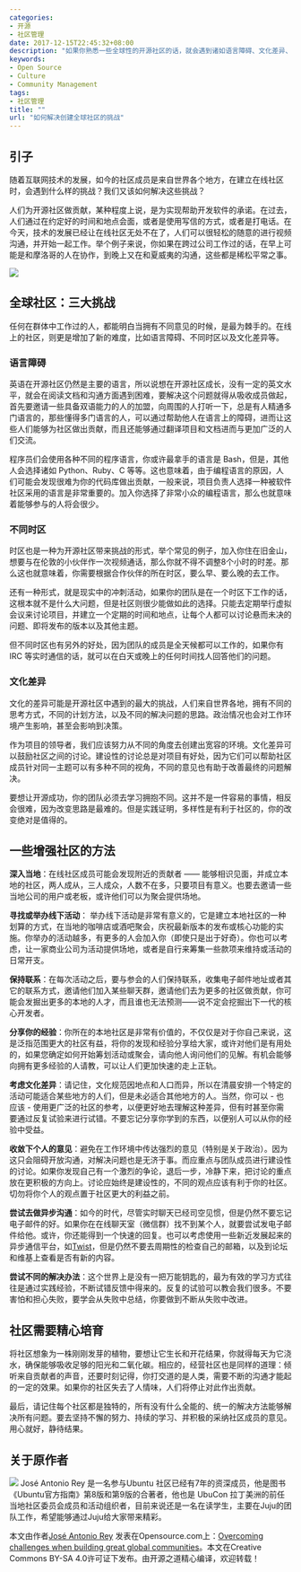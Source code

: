 ```yaml
---
categories:
- 开源
- 社区管理
date: 2017-12-15T22:45:32+08:00
description: "如果你熟悉一些全球性的开源社区的话，就会遇到诸如语言障碍、文化差异、时区等等的挑战，本文尝试给出几个典型的解决办法和思路。共勉之。"
keywords:
- Open Source
- Culture
- Community Management
tags:
- 社区管理
title: ""
url: "如何解决创建全球社区的挑战"
---
```


## 引子

随着互联网技术的发展，如今的社区成员是来自世界各个地方，在建立在线社区时，会遇到什么样的挑战？我们又该如何解决这些挑战？

人们为开源社区做贡献，某种程度上说，是为实现帮助开发软件的承诺。在过去，人们通过在约定好的时间和地点会面，或者是使用写信的方式，或者是打电话。在今天，技术的发展已经让在线社区无处不在了，人们可以很轻松的随意的进行视频沟通，并开始一起工作。举个例子来说，你如果在跨过公司工作过的话，在早上可能是和摩洛哥的人在协作，到晚上又在和夏威夷的沟通，这些都是稀松平常之事。

![](https://opensource.com/sites/default/files/styles/image-full-size/public/lead-images/BUSINESS_community2.png?itok=1blC7-NY)

## 全球社区：三大挑战

任何在群体中工作过的人，都能明白当拥有不同意见的时候，是最为棘手的。在线上的社区，则更是增加了新的难度，比如语言障碍、不同时区以及文化差异等。

### 语言障碍

英语在开源社区仍然是主要的语言，所以说想在开源社区成长，没有一定的英文水平，就会在阅读文档和沟通方面遇到困难，要解决这个问题就得从吸收成员做起，首先要邀请一些具备双语能力的人的加盟，向周围的人打听一下，总是有人精通多门语言的，那些懂得多门语言的人，可以通过帮助他人在语言上的障碍，进而让这些人们能够为社区做出贡献，而且还能够通过翻译项目和文档进而与更加广泛的人们交流。

程序员们会使用各种不同的程序语言，你或许最拿手的语言是 Bash，但是，其他人会选择诸如 Python、Ruby、C 等等。这也意味着，由于编程语言的原因，人们可能会发现很难为你的代码库做出贡献，一般来说，项目负责人选择一种被软件社区采用的语言是非常重要的。加入你选择了非常小众的编程语言，那么也就意味着能够参与的人将会很少。

### 不同时区

时区也是一种为开源社区带来挑战的形式，举个常见的例子，加入你住在旧金山，想要与在伦敦的小伙伴作一次视频通话，那么你就不得不调整8个小时的时差。那么这也就意味着，你需要根据合作伙伴的所在时区，要么早、要么晚的去工作。

还有一种形式，就是现实中的冲刺活动，如果你的团队是在一个时区下工作的话，这根本就不是什么大问题，但是社区则很少能做如此的选择。只能去定期举行虚拟会议来讨论项目，并建立一个定期的时间和地点，让每个人都可以讨论悬而未决的问题、即将发布的版本以及其他主题。

但不同时区也有另外的好处，因为团队的成员是全天候都可以工作的，如果你有 IRC 等实时通信的话，就可以在白天或晚上的任何时间找人回答他们的问题。

### 文化差异

文化的差异可能是开源社区中遇到的最大的挑战，人们来自世界各地，拥有不同的思考方式，不同的计划方法，以及不同的解决问题的思路。政治情况也会对工作环境产生影响，甚至会影响到决策。

作为项目的领导者，我们应该努力从不同的角度去创建出宽容的环境。文化差异可以鼓励社区之间的讨论。建设性的讨论总是对项目有好处，因为它们可以帮助社区成员针对同一主题可以有多种不同的视角，不同的意见也有助于改善最终的问题解决。

要想让开源成功，你的团队必须去学习拥抱不同。这并不是一件容易的事情，相反会很难，因为改变思路是最难的。但是实践证明，多样性是有利于社区的，你的改变绝对是值得的。

## 一些增强社区的方法

**深入当地**：在线社区成员可能会发现附近的贡献者 —— 能够相识见面，并成立本地的社区，两人成从，三人成众，人数不在多，只要项目有意义。也要去邀请一些当地公司的用户或老板，或许他们可以为聚会提供场地。

**寻找或举办线下活动**： 举办线下活动是非常有意义的，它是建立本地社区的一种划算的方式，在当地的咖啡店或酒吧聚会，庆祝最新版本的发布或核心功能的实施。你举办的活动越多，有更多的人会加入你（即使只是出于好奇）。你也可以考虑，让一家商业公司为活动提供场地，或者是自行来筹集一些款项来维持或活动的日常开支。

**保持联系**：在每次活动之后，要与参会的人们保持联系，收集电子邮件地址或者其它的联系方式，邀请他们加入某些聊天群，邀请他们去为更多的社区做贡献，你可能会发掘出更多的本地的人才，而且谁也无法预测——说不定会挖掘出下一代的核心开发者。

**分享你的经验**：你所在的本地社区是非常有价值的，不仅仅是对于你自己来说，这是泛指范围更大的社区有益，将你的发现和经验分享给大家，或许对他们是有用处的，如果您确定如何开始筹划活动或聚会，请向他人询问他们的见解。有机会能够向拥有更多经验的人请教，可以让人们更加快速的走上正轨。

**考虑文化差异**：请记住，文化规范因地点和人口而异，所以在清晨安排一个特定的活动可能适合某些地方的人们，但是未必适合其他地方的人。当然，你可以 - 也应该 - 使用更广泛的社区的参考，以便更好地去理解这种差异，但有时甚至你需要通过反复试验来进行试错。不要忘记分享你学到的东西，以便别人可以从你的经验中受益。

**收敛下个人的意见**：避免在工作环境中传达强烈的意见（特别是关于政治）。因为这只会阻碍开放沟通，对解决问题也是无济于事。而应重点与团队成员进行建设性的讨论。如果你发现自己有一个激烈的争论，退后一步，冷静下来，把讨论的重点放在更积极的方向上。讨论应始终是建设性的，不同的观点应该有利于你的社区。切勿将你个人的观点置于社区更大的利益之前。

**尝试去做异步沟通**：如今的时代，尽管实时聊天已经司空见惯，但是仍然不要忘记电子邮件的好。如果你在在线聊天室（微信群）找不到某个人，就要尝试发电子邮件给他。或许，你还能得到一个快速的回复。也可以考虑使用一些新近发展起来的异步通信平台，如[Twist](https://twistapp.com/)，但是仍然不要去周期性的检查自己的邮箱，以及到论坛和维基上查看是否有新的内容。

**尝试不同的解决办法**：这个世界上是没有一把万能钥匙的，最为有效的学习方式往往是通过实践经验，不断试错反馈中得来的。反复的试验可以教会我们很多。不要害怕和担心失败，要学会从失败中总结，你要做到不断从失败中改进。

## 社区需要精心培育

将社区想象为一株刚刚发芽的植物，要想让它生长和开花结果，你就得每天为它浇水，确保能够吸收足够的阳光和二氧化碳。相应的，经营社区也是同样的道理：倾听来自贡献者的声音，还要时刻记得，你打交道的是人类，需要不断的沟通才能起的一定的效果。如果你的社区失去了人情味，人们将停止对此作出贡献。

最后，请记住每个社区都是独特的，所有没有什么全能的、统一的解决方法能够解决所有问题。要去坚持不懈的努力、持续的学习、并积极的采纳社区成员的意见。用心就好，静待结果。

## 关于原作者

![](https://opensource.com/sites/default/files/styles/profile_pictures/public/pictures/mugshot.png?itok=TTQu6De9) José Antonio Rey 是一名参与Ubuntu 社区已经有7年的资深成员，他是图书《Ubuntu官方指南》第8版和第9版的合著者，他也是 UbuCon 拉丁美洲的前任当地社区委员会成员和活动组织者，目前来说还是一名在读学生，主要在Juju的团队工作，希望能够通过Juju给大家带来精彩。

本文由作者[José Antonio Rey](https://opensource.com/users/jose) 发表在Opensource.com上：[Overcoming challenges when building great global communities](https://opensource.com/article/17/12/working-worldwide-communities)。本文在Creative Commons BY-SA 4.0许可证下发布。由开源之道精心编译，欢迎转载！
